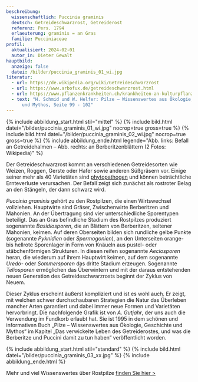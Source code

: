 ```yaml
---
beschreibung:
  wissenschaftlich: Puccinia graminis
  deutsch: Getreideschwarzrost, Getreiderost
  referenz: Pers. 1794
  erlaeuterung: graminis = an Gras
  familie: Pucciniaceae
profil:
  aktualisiert: 2024-02-01
  autor_in: Dieter Gewalt
hauptbild:
  anzeige: false
  datei: /bilder/puccinia_graminis_01_wi.jpg
literatur:
  - url: https://de.wikipedia.org/wiki/Getreideschwarzrost
  - url: https://www.arbofux.de/getreideschwarzrost.html
  - url: https://www.pflanzenkrankheiten.ch/krankheiten-an-kulturpflanzen/getreide-mais/roggen/puccinia-graminis-secalis
  - text: "H. Schmid und W. Helfer: Pilze – Wissenswertes aus Ökologie, Geschichte
      und Mythos, Seite 99 - 102"
---
```

{% include abbildung_start.html stil="mittel" %}
{% include bild.html datei="/bilder/puccinia_graminis_01_wi.jpg" nocrop=true gross=true %}
{% include bild.html datei="/bilder/puccinia_graminis_02_wi.jpg" nocrop=true gross=true %}
{% include abbildung_ende.html legende="Abb. links: Befall an Getreidehalmen – Abb. rechts: an Berberitzenblättern (2 Fotos: Wikipedia)" %}

Der Getreideschwarzrost kommt an verschiedenen Getreidesorten wie Weizen, Roggen, Gerste oder Hafer sowie anderen Süßgräsern vor. Einige seiner mehr als 40 Varietäten sind [phytopathogen](phytopathogen "Glossar") und können beträchtliche Ernteverluste verursachen. Der Befall zeigt sich zunächst als rostroter Belag an den Stängeln, der dann schwarz wird. 

*Puccinia graminis* gehört zu den Rostpilzen, die einen Wirtswechsel vollziehen. Hauptwirte sind Gräser, Zwischenwirte Berberitzen und Mahonien. An der Übertragung sind vier unterschiedliche Sporentypen beteiligt. Das an Gras befindliche Stadium des Rostpilzes produziert sogenannte *Basidiosporen*, die an Blättern von Berberitzen, seltener Mahonien, keimen. Auf deren Oberseiten bilden sich rundliche gelbe Punkte (sogenannte *Pyknidien* oder *Spermogonien*), an den Unterseiten orange- bis hellrote Sporenlager in Form von Knäueln aus pustel- oder stäbchenförmigen Strukturen. In diesen reifen sogenannte *Aeciosporen* heran, die wiederum auf ihrem Hauptwirt keimen, auf dem sogenannte *Uredo-* oder *Sommersporen* das dritte Stadium erzeugen. Sogenannte *Teliosporen* ermöglichen das Überwintern und mit der daraus entstehenden neuen Generation des Getreideschwarzrosts beginnt der Zyklus von Neuem.

Dieser Zyklus erscheint äußerst kompliziert und ist es wohl auch. Er zeigt, mit welchen schwer durchschaubaren Strategien die Natur das Überleben mancher Arten garantiert und dabei immer neue Formen und Varietäten hervorbringt. Die nachfolgende Grafik ist von *A. Gutjahr*,  der uns auch die Verwendung im Fundkorb erlaubt hat. Sie ist 1995 in dem schönen und informativen Buch „Pilze – Wissenswertes aus Ökologie, Geschichte und Mythos“ im Kapitel „Das verwickelte Leben des Getreiderostes, und was die Berberitze und Puccini damit zu tun haben“ veröffentlicht worden.

{% include abbildung_start.html stil="standard" %}
{% include bild.html datei="/bilder/puccinia_graminis_03_xx.jpg" %}
{% include abbildung_ende.html %}

Mehr und viel Wissenswertes über Rostpilze [finden Sie hier >](/verwandt/rostpilze)